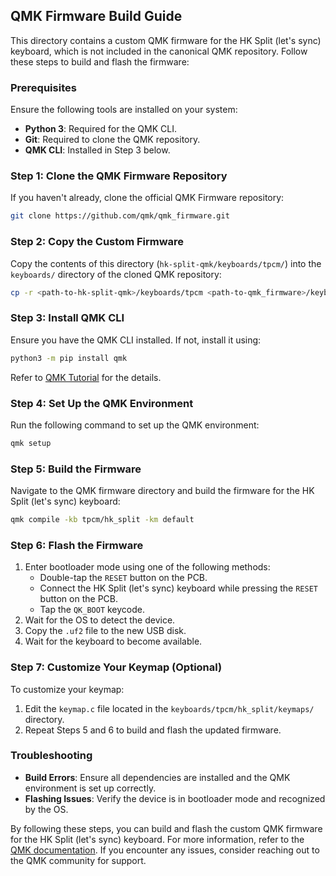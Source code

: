 ## QMK Firmware Build Guide

This directory contains a custom QMK firmware for the HK Split (let's sync) keyboard, which is not included in the canonical QMK repository. Follow these steps to build and flash the firmware:

### Prerequisites
Ensure the following tools are installed on your system:
- **Python 3**: Required for the QMK CLI.
- **Git**: Required to clone the QMK repository.
- **QMK CLI**: Installed in Step 3 below.

### Step 1: Clone the QMK Firmware Repository
If you haven't already, clone the official QMK Firmware repository:
```bash
git clone https://github.com/qmk/qmk_firmware.git
```

### Step 2: Copy the Custom Firmware
Copy the contents of this directory (`hk-split-qmk/keyboards/tpcm/`) into the `keyboards/` directory of the cloned QMK repository:
```bash
cp -r <path-to-hk-split-qmk>/keyboards/tpcm <path-to-qmk_firmware>/keyboards/
```

### Step 3: Install QMK CLI
Ensure you have the QMK CLI installed. If not, install it using:
```bash
python3 -m pip install qmk
```
Refer to [QMK Tutorial](https://docs.qmk.fm/newbs_getting_started#setting-up-your-qmk-environment) for the details.

### Step 4: Set Up the QMK Environment
Run the following command to set up the QMK environment:
```bash
qmk setup
```

### Step 5: Build the Firmware
Navigate to the QMK firmware directory and build the firmware for the HK Split (let's sync) keyboard:
```bash
qmk compile -kb tpcm/hk_split -km default
```

### Step 6: Flash the Firmware
1. Enter bootloader mode using one of the following methods:
   - Double-tap the `RESET` button on the PCB.
   - Connect the HK Split (let's sync) keyboard while pressing the `RESET` button on the PCB.
   - Tap the `QK_BOOT` keycode.
1. Wait for the OS to detect the device.
1. Copy the `.uf2` file to the new USB disk.
1. Wait for the keyboard to become available.

### Step 7: Customize Your Keymap (Optional)
To customize your keymap:
1. Edit the `keymap.c` file located in the `keyboards/tpcm/hk_split/keymaps/` directory.
1. Repeat Steps 5 and 6 to build and flash the updated firmware.

### Troubleshooting
- **Build Errors**: Ensure all dependencies are installed and the QMK environment is set up correctly.
- **Flashing Issues**: Verify the device is in bootloader mode and recognized by the OS.

By following these steps, you can build and flash the custom QMK firmware for the HK Split (let's sync) keyboard. For more information, refer to the [QMK documentation](https://docs.qmk.fm/). If you encounter any issues, consider reaching out to the QMK community for support.

